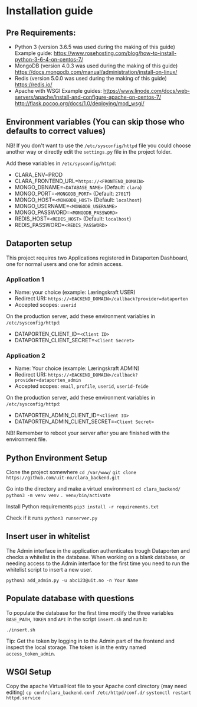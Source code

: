 # Installation guide

## Pre Requirements:

- Python 3  (version 3.6.5 was used during the making of this guide)
  Example guide: https://www.rosehosting.com/blog/how-to-install-python-3-6-4-on-centos-7/
- MongoDB   (version 4.0.3 was used during the making of this guide)
  https://docs.mongodb.com/manual/administration/install-on-linux/
- Redis     (version 5.0.0 was used during the making of this guide)     
  https://redis.io/
- Apache with WSGI
  Example guides: https://www.linode.com/docs/web-servers/apache/install-and-configure-apache-on-centos-7/
                  http://flask.pocoo.org/docs/1.0/deploying/mod_wsgi/

## Environment variables (You can skip those who defaults to correct values)

NB! If you don't want to use the `/etc/sysconfig/httpd` file you could choose another way
or directly edit the `settings.py` file in the project folder.

Add these variables in `/etc/sysconfig/httpd`:
- CLARA_ENV=PROD
- CLARA_FRONTEND_URL=`https://<FRONTEND_DOMAIN>`
- MONGO_DBNAME=`<DATABASE_NAME>`                  (Default: `clara`)
- MONGO_PORT=`<MONGODB_PORT>`                     (Default: `27017`)
- MONGO_HOST=`<MONGODB_HOST>`                     (Default: `localhost`)
- MONGO_USERNAME=`<MONGODB_USERNAME>`
- MONGO_PASSWORD=`<MONGODB_PASSWORD>`
- REDIS_HOST=`<REDIS_HOST>`                       (Default: `localhost`)
- REDIS_PASSWORD=`<REDIS_PASSWORD>`

## Dataporten setup

This project requires two Applications registered in Dataporten Dashboard,
one for normal users and one for admin access.

### Application 1

- Name: your choice (example: Læringskraft USER)
- Redirect URI: `https://<BACKEND_DOMAIN>/callback?provider=dataporten`
- Accepted scopes: `userid`

On the production server, add these environment variables in `/etc/sysconfig/httpd`:
- DATAPORTEN_CLIENT_ID=`<Client ID>`
- DATAPORTEN_CLIENT_SECRET=`<Client Secret>`

### Application 2

- Name: Your choice (example: Læringskraft ADMIN)
- Redirect URI: `https://<BACKEND_DOMAIN>/callback?provider=dataporten_admin`
- Accepted scopes: `email`, `profile`, `userid`, `userid-feide`

On the production server, add these environment variables in `/etc/sysconfig/httpd`:
- DATAPORTEN_ADMIN_CLIENT_ID=`<Client ID>`
- DATAPORTEN_ADMIN_CLIENT_SECRET=`<Client Secret>`

NB! Remember to reboot your server after you are finished with the environment file.

## Python Environment Setup

Clone the project somewhere
`cd /var/www/`
`git clone https://github.com/uit-no/clara_backend.git`

Go into the directory and make a virtuel environment
`cd clara_backend/`
`python3 -m venv venv`
`. venv/bin/activate`

Install Python requirements
`pip3 install -r requirements.txt`

Check if it runs
`python3 runserver.py`

## Insert user in whitelist

The Admin interface in the application authenticates trough Dataporten and checks a
whitelist in the database. When working on a blank database, or needing access to the
Admin interface for the first time you need to run the whitelist script to insert a
new user.

`python3 add_admin.py -u abc123@uit.no -n Your Name`

## Populate database with questions

To populate the database for the first time modify the three variables `BASE_PATH`, `TOKEN` and `API`
in the script `insert.sh` and run it:

`./insert.sh`

Tip: Get the token by logging in to the Admin part of the frontend and inspect the local storage.
The token is in the entry named `access_token_admin`.

## WSGI Setup

Copy the apache VirtualHost file to your Apache conf directory (may need editing)
`cp conf/clara_backend.conf /etc/httpd/conf.d/`
`systemctl restart httpd.service`
